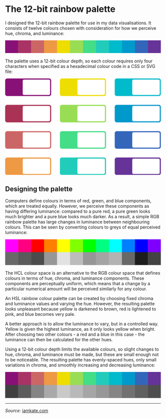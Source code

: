 # The 12-bit rainbow palette

I designed the 12-bit rainbow palette for use in my data visualisations. It
consists of twelve colours chosen with consideration for how we perceive hue,
chroma, and luminance: 

![palette](palette.png)

The palette uses a 12-bit colour depth, so each colour requires only four
characters when specified as a hexadecimal colour code in a CSS or SVG file: 

![hex](hex.png)

## Designing the palette

Computers define colours in terms of red, green, and blue components, which are
treated equally. However, we perceive these components as having differing
luminance: compared to a pure red, a pure green looks much brighter and a pure
blue looks much darker. As a result, a simple RGB rainbow palette has large
changes in luminance between neighbouring colours. This can be seen by
converting colours to greys of equal perceived luminance:

![rainbow](rainbow.png)

The HCL colour space is an alternative to the RGB colour space that defines
colours in terms of hue, chroma, and luminance components. These components are
perceptually uniform, which means that a change by a particular numerical
amount will be perceived similarly for any colour.

An HSL rainbow colour palette can be created by choosing fixed chroma and
luminance values and varying the hue. However, the resulting palette looks
unpleasant because yellow is darkened to brown, red is lightened to pink, and
blue becomes very pale.

A better approach is to allow the luminance to vary, but in a controlled way.
Yellow is given the highest luminance, as it only looks yellow when bright.
After choosing two other colours - a red and a blue in this case - the
luminance can then be calculated for the other hues.

Using a 12-bit colour depth limits the available colours, so slight changes to
hue, chroma, and luminance must be made, but these are small enough not to be
noticeable. The resulting palette has evenly-spaced hues, only small variations
in chroma, and smoothly increasing and decreasing luminance: 

![hue](hue.png)

---
*Source*: [iamkate.com](https://iamkate.com/data/12-bit-rainbow/)

